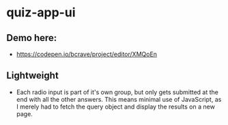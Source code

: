 # quiz-app-ui
## Demo here:
- https://codepen.io/bcrave/project/editor/XMQoEn
## Lightweight
- Each radio input is part of it's own group, but only gets submitted at the end with all the other answers.  This means minimal use of JavaScript, as I merely had to fetch the query object and display the results on a new page.
